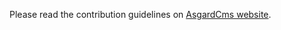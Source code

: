Please read the contribution guidelines on [AsgardCms website](https://asgardcms.com/en/docs/getting-started/contributing).
